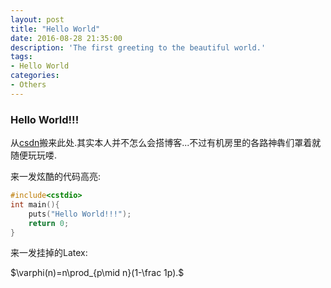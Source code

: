 ```yaml
---
layout: post
title: "Hello World"
date: 2016-08-28 21:35:00
description: 'The first greeting to the beautiful world.'
tags:
- Hello World
categories:
- Others
---
```


### Hello World!!!



从[csdn](http://blog.csdn.net/kyleyoung_ymj)搬来此处.其实本人并不怎么会搭博客...不过有机房里的各路神犇们罩着就随便玩玩喽.



来一发炫酷的代码高亮:

```c++
#include<cstdio>
int main(){
	puts("Hello World!!!");
	return 0;
}
```



来一发挂掉的Latex:

$\varphi(n)=n\prod_{p\mid n}(1-\frac 1p).$



